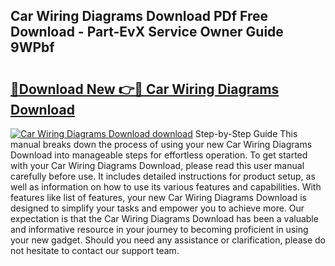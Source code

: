 ## Car Wiring Diagrams Download PDf Free Download - Part-EvX Service Owner Guide 9WPbf

# <h2><a href="http://dfmuihs.blite.top/?on=Car+Wiring+Diagrams+Download">🔗Download New 👉🔴 Car Wiring Diagrams Download</a></h2>

[![Car Wiring Diagrams Download download](https://i.imgur.com/lujVjoI.png)](http://dfmuihs.blite.top/?on=Car+Wiring+Diagrams+Download)
Step-by-Step Guide This manual breaks down the process of using your new Car Wiring Diagrams Download into manageable steps for effortless operation. To get started with your Car Wiring Diagrams Download, please read this user manual carefully before use. It includes detailed instructions for product setup, as well as information on how to use its various features and capabilities. With features like list of features, your new Car Wiring Diagrams Download is designed to simplify your tasks and empower you to achieve more. Our expectation is that the Car Wiring Diagrams Download has been a valuable and informative resource in your journey to becoming proficient in using your new gadget. Should you need any assistance or clarification, please do not hesitate to contact our support team.
